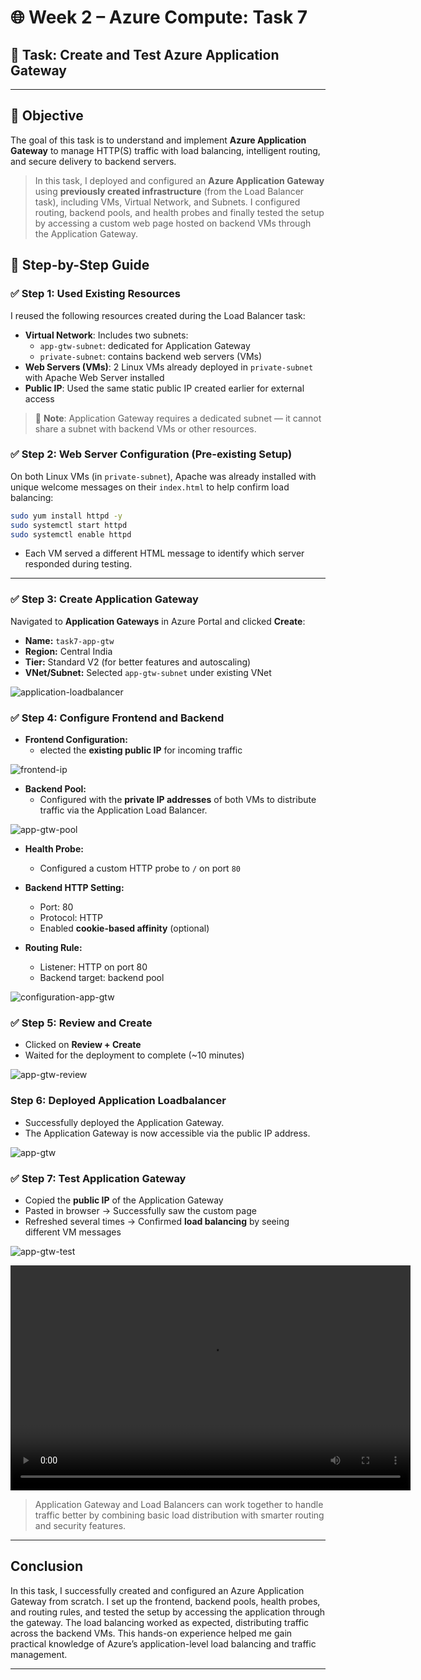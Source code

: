 # 🌐 Week 2 – Azure Compute: Task 7

## 📌 Task: Create and Test Azure Application Gateway

---

## 🎯 Objective

The goal of this task is to understand and implement **Azure Application Gateway** to manage HTTP(S) traffic with load balancing, intelligent routing, and secure delivery to backend servers.

> In this task, I deployed and configured an **Azure Application Gateway** using **previously created infrastructure** (from the Load Balancer task), including VMs, Virtual Network, and Subnets. I configured routing, backend pools, and health probes and finally tested the setup by accessing a custom web page hosted on backend VMs through the Application Gateway.

## 🔧 Step-by-Step Guide

### ✅ Step 1: Used Existing Resources

I reused the following resources created during the Load Balancer task:

- **Virtual Network**: Includes two subnets:
  - `app-gtw-subnet`: dedicated for Application Gateway
  - `private-subnet`: contains backend web servers (VMs)
- **Web Servers (VMs)**: 2 Linux VMs already deployed in `private-subnet` with Apache Web Server installed
- **Public IP**: Used the same static public IP created earlier for external access

> 🔐 **Note**: Application Gateway requires a dedicated subnet — it cannot share a subnet with backend VMs or other resources.

### ✅ Step 2: Web Server Configuration (Pre-existing Setup)

On both Linux VMs (in `private-subnet`), Apache was already installed with unique welcome messages on their `index.html` to help confirm load balancing:

```bash
sudo yum install httpd -y
sudo systemctl start httpd
sudo systemctl enable httpd
```

- Each VM served a different HTML message to identify which server responded during testing.

---

### ✅ Step 3: Create Application Gateway

Navigated to **Application Gateways** in Azure Portal and clicked **Create**:

- **Name:** `task7-app-gtw`
- **Region:** Central India
- **Tier:** Standard V2 (for better features and autoscaling)
- **VNet/Subnet:** Selected `app-gtw-subnet` under existing VNet

![application-loadbalancer](./snapshots/task7-gtw.jpg)

### ✅ Step 4: Configure Frontend and Backend

- **Frontend Configuration:**
  - elected the **existing public IP** for incoming traffic

![frontend-ip](./snapshots/task7-frontendip.jpg)

- **Backend Pool:**
  - Configured with the **private IP addresses** of both VMs to distribute traffic via the Application Load Balancer.

![app-gtw-pool](./snapshots/task7-backend-pool.jpg)

- **Health Probe:**

  - Configured a custom HTTP probe to `/` on port `80`

- **Backend HTTP Setting:**

  - Port: 80
  - Protocol: HTTP
  - Enabled **cookie-based affinity** (optional)

- **Routing Rule:**
  - Listener: HTTP on port 80
  - Backend target: backend pool

![configuration-app-gtw](./snapshots/task7-app-gtw-config.jpg)

### ✅ Step 5: Review and Create

- Clicked on **Review + Create**
- Waited for the deployment to complete (~10 minutes)

![app-gtw-review](./snapshots/task7-gtw-review.jpg)

### Step 6: Deployed Application Loadbalancer

- Successfully deployed the Application Gateway.
- The Application Gateway is now accessible via the public IP address.

![app-gtw](./snapshots/task7-app-gtw-deploy.jpg)

### ✅ Step 7: Test Application Gateway

- Copied the **public IP** of the Application Gateway
- Pasted in browser → Successfully saw the custom page
- Refreshed several times → Confirmed **load balancing** by seeing different VM messages

![app-gtw-test](https://drive.google.com/file/d/1PYxqpVhif9LNPTK9FW3TBC0ZO7wrR5im/view?usp=sharing)

<video width="640" height="360" controls>
  <source src="./snapshots/app-gtw.mp4" type="video/mp4">
</video>

> Application Gateway and Load Balancers can work together to handle traffic better by combining basic load distribution with smarter routing and security features.

---

## Conclusion

In this task, I successfully created and configured an Azure Application Gateway from scratch. I set up the frontend, backend pools, health probes, and routing rules, and tested the setup by accessing the application through the gateway. The load balancing worked as expected, distributing traffic across the backend VMs. This hands-on experience helped me gain practical knowledge of Azure’s application-level load balancing and traffic management.

---
